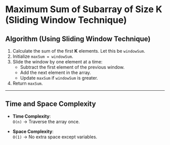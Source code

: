 # Maximum Sum of Subarray of Size K (Sliding Window Technique)

## Algorithm (Using Sliding Window Technique)

1. Calculate the sum of the first **K** elements. Let this be `windowSum`.
2. Initialize `maxSum = windowSum`.
3. Slide the window by one element at a time:
   - Subtract the first element of the previous window.
   - Add the next element in the array.
   - Update `maxSum` if `windowSum` is greater.
4. Return `maxSum`.

---

##  Time and Space Complexity

- **Time Complexity**:  
  `O(n)` → Traverse the array once.

- **Space Complexity**:  
  `O(1)` → No extra space except variables.
